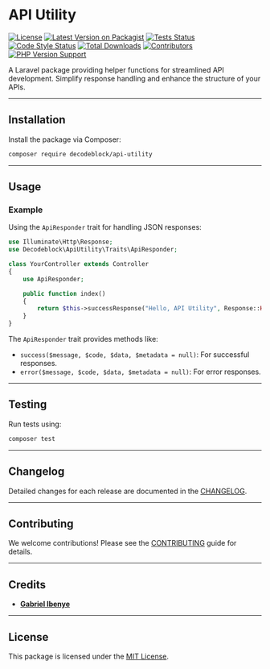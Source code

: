 # API Utility

[![License](https://img.shields.io/github/license/decodeblock/api-utility.svg?style=flat-square)](https://opensource.org/licenses/MIT)
[![Latest Version on Packagist](https://img.shields.io/packagist/v/decodeblock/api-utility.svg?style=flat-square)](https://packagist.org/packages/decodeblock/api-utility)
[![Tests Status](https://img.shields.io/github/actions/workflow/status/decodeblock/api-utility/run-tests.yml?branch=main&label=tests&style=flat-square)](https://github.com/decodeblock/api-utility/actions?query=workflow%3Arun-tests+branch%3Amain)
[![Code Style Status](https://img.shields.io/github/actions/workflow/status/decodeblock/api-utility/fix-php-code-style-issues.yml?branch=main&label=code%20style&style=flat-square)](https://github.com/decodeblock/api-utility/actions?query=workflow%3A"Fix+PHP+code+style+issues"+branch%3Amain)
[![Total Downloads](https://img.shields.io/packagist/dt/decodeblock/api-utility.svg?style=flat-square)](https://packagist.org/packages/decodeblock/api-utility)
[![Contributors](https://img.shields.io/github/contributors/decodeblock/api-utility.svg?style=flat-square)](https://github.com/decodeblock/api-utility/graphs/contributors)
[![PHP Version Support](https://img.shields.io/packagist/php-v/decodeblock/api-utility.svg?style=flat-square)](https://www.php.net/)

A Laravel package providing helper functions for streamlined API development. Simplify response handling and enhance the structure of your APIs.

---

## Installation

Install the package via Composer:

```bash
composer require decodeblock/api-utility
```

---

## Usage

### Example
Using the `ApiResponder` trait for handling JSON responses:

```php
use Illuminate\Http\Response;
use Decodeblock\ApiUtility\Traits\ApiResponder;

class YourController extends Controller
{
    use ApiResponder;

    public function index()
    {
        return $this->successResponse("Hello, API Utility", Response::HTTP_OK, null);
    }
}
```

The `ApiResponder` trait provides methods like:
- `success($message, $code, $data, $metadata = null)`: For successful responses.
- `error($message, $code, $data, $metadata = null)`: For error responses.

---

## Testing

Run tests using:

```bash
composer test
```

---

## Changelog

Detailed changes for each release are documented in the [CHANGELOG](CHANGELOG.md).

---

## Contributing

We welcome contributions! Please see the [CONTRIBUTING](CONTRIBUTING.md) guide for details.

---

## Credits

- **[Gabriel Ibenye](https://github.com/gabbyti)**

---

## License

This package is licensed under the [MIT License](LICENSE.md).
